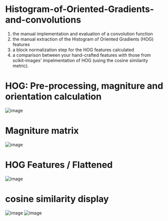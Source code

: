 # Histogram-of-Oriented-Gradients-and-convolutions
1. the manual implementation and evaluation of a convolution function
2. the manual extraction of the Histogram of Oriented Gradients (HOG) features
3. a block normalization step for the HOG features calculated
4. a comparison between your hand-crafted features with those from scikit-images' impelmentation of HOG (using the cosine similarity metric).

# HOG: Pre-processing, magniture and orientation calculation
![image](https://user-images.githubusercontent.com/20295767/148152242-64aa3513-0b23-4eef-b325-d4a42e3e2f10.png)

# Magniture matrix
![image](https://user-images.githubusercontent.com/20295767/148152273-a2f5aab4-53ae-4885-8858-7c011a8bb279.png)

# HOG Features / Flattened
![image](https://user-images.githubusercontent.com/20295767/148152366-fa1724f9-dbbc-4c07-8430-3c1021eb135a.png)

# cosine similarity display
![image](https://user-images.githubusercontent.com/20295767/148152435-78a4774f-a354-4a84-9cff-abf4a08370b2.png)
![image](https://user-images.githubusercontent.com/20295767/148152460-2990448f-b6d5-4ea4-9b8f-a34e5a6dd0ce.png)

